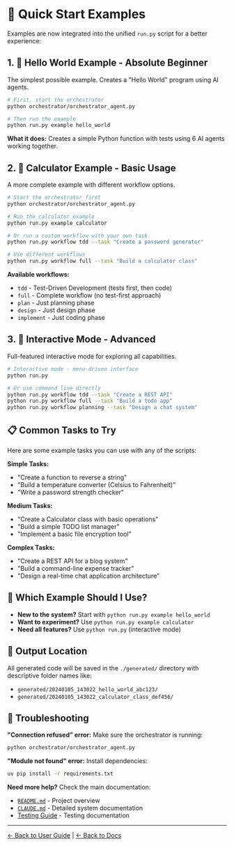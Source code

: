 # 🚀 Quick Start Examples

Examples are now integrated into the unified `run.py` script for a better experience:

## 1. 👋 Hello World Example - Absolute Beginner
The simplest possible example. Creates a "Hello World" program using AI agents.

```bash
# First, start the orchestrator
python orchestrator/orchestrator_agent.py

# Then run the example
python run.py example hello_world
```

**What it does:** Creates a simple Python function with tests using 6 AI agents working together.

## 2. 📘 Calculator Example - Basic Usage
A more complete example with different workflow options.

```bash
# Start the orchestrator first
python orchestrator/orchestrator_agent.py

# Run the calculator example
python run.py example calculator

# Or run a custom workflow with your own task
python run.py workflow tdd --task "Create a password generator"

# Use different workflows
python run.py workflow full --task "Build a calculator class"
```

**Available workflows:**
- `tdd` - Test-Driven Development (tests first, then code)
- `full` - Complete workflow (no test-first approach)
- `plan` - Just planning phase
- `design` - Just design phase
- `implement` - Just coding phase

## 3. 🎯 Interactive Mode - Advanced
Full-featured interactive mode for exploring all capabilities.

```bash
# Interactive mode - menu-driven interface
python run.py

# Or use command line directly
python run.py workflow tdd --task "Create a REST API"
python run.py workflow full --task "Build a todo app"
python run.py workflow planning --task "Design a chat system"
```

## 📋 Common Tasks to Try

Here are some example tasks you can use with any of the scripts:

**Simple Tasks:**
- "Create a function to reverse a string"
- "Build a temperature converter (Celsius to Fahrenheit)"
- "Write a password strength checker"

**Medium Tasks:**
- "Create a Calculator class with basic operations"
- "Build a simple TODO list manager"
- "Implement a basic file encryption tool"

**Complex Tasks:**
- "Create a REST API for a blog system"
- "Build a command-line expense tracker"
- "Design a real-time chat application architecture"

## 🎯 Which Example Should I Use?

- **New to the system?** Start with `python run.py example hello_world`
- **Want to experiment?** Use `python run.py example calculator`
- **Need all features?** Use `python run.py` (interactive mode)

## 📁 Output Location

All generated code will be saved in the `./generated/` directory with descriptive folder names like:
- `generated/20240105_143022_hello_world_abc123/`
- `generated/20240105_143022_calculator_class_def456/`

## 🐛 Troubleshooting

**"Connection refused" error:**
Make sure the orchestrator is running:
```bash
python orchestrator/orchestrator_agent.py
```

**"Module not found" error:**
Install dependencies:
```bash
uv pip install -r requirements.txt
```

**Need more help?**
Check the main documentation:
- [`README.md`](../../README.md) - Project overview
- [`CLAUDE.md`](../../CLAUDE.md) - Detailed system documentation
- [Testing Guide](../developer-guide/testing-guide.md) - Testing documentation

---

[← Back to User Guide](../user-guide/) | [← Back to Docs](../)
